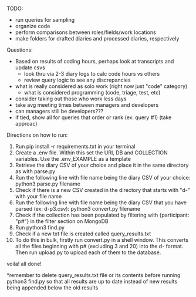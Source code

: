 TODO:
- run queries for sampling
- organize code
- perform comparisons between roles/fields/work locations
- make folders for drafted diaries and processed diaries, respectively

Questions:
- Based on results of coding hours, perhaps look at transcripts and update csvs
   - look thru via 2-3 diary logs to calc code hours vs others
   - review query logic to see any discrepancies
- what is really considered as solo work (right now just "code" category)
   - what is considered programming (code, triage, test, etc)
- consider taking out those who work less days
- take avg meeting times between managers and developers
- can managers still be developers???
- if tied, show all for queries that order or rank (ex: query #1) (take approac)

Directions on how to run:
1) Run pip install -r requirements.txt in your terminal
2) Create a .env file. Within this set the URI, DB and COLLECTION variables. Use the .env_EXAMPLE as a template
3) Retrieve the diary CSV of your choice and place it in the same directory as with parse.py
4) Run the following line with file name being the diary CSV of your choice: python3 parse.py filename
5) Check if there is a new CSV created in the directory that starts with "d-" with your file name
6) Run the following line with file name being the diary CSV that you have parsed (ex: d-p3.csv): python3 convert.py filename
7) Check if the collection has been populated by filtering with {participant: "p#"} in the filter section on MongoDB
8) Run python3 find.py
9) Check if a new txt file is created called query_results.txt
10) To do this in bulk, firstly run convert.py in a shell window. This converts all the files beginning with p# (excluding 3 and 20) into the d- format. Then run upload.py to upload each of them to the database.

voila! all done!

*remember to delete query_results.txt file or its contents before running python3 find.py so
that all results are up to date instead of new results being appended below the old results